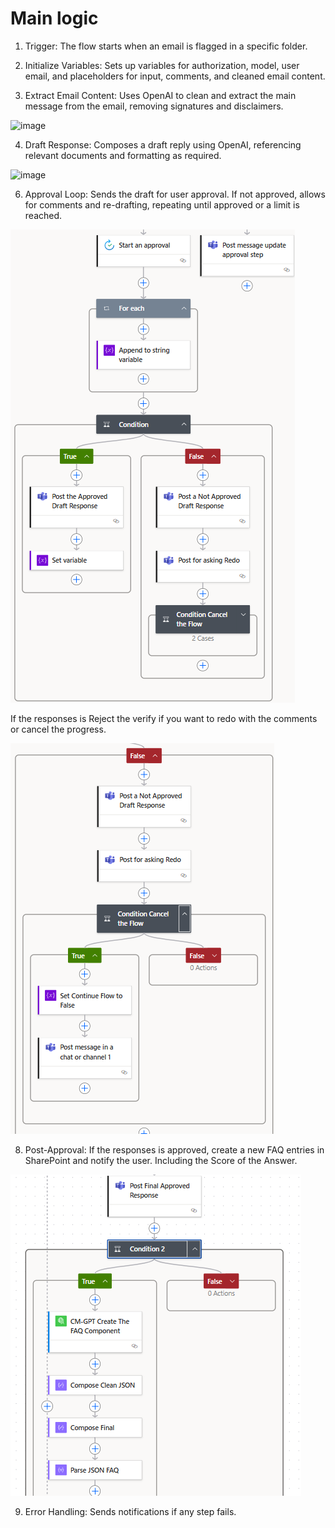 # Main logic

1. Trigger: The flow starts when an email is flagged in a specific folder.

2. Initialize Variables: Sets up variables for authorization, model, user email, and placeholders for input, comments, and cleaned email content.

3. Extract Email Content: Uses OpenAI to clean and extract the main message from the email, removing signatures and disclaimers.

<img width="281" height="664" alt="image" src="https://github.com/user-attachments/assets/9f4561d4-14c0-4365-810f-d962c259f87f" />

4. Draft Response: Composes a draft reply using OpenAI, referencing relevant documents and formatting as required.
   
<img width="715" height="477" alt="image" src="https://github.com/user-attachments/assets/8880969f-7eb2-4532-9571-061d04d05378" />

6. Approval Loop:
    Sends the draft for user approval.
    If not approved, allows for comments and re-drafting, repeating until approved or a limit is reached.
   
![alt text](image.png)

If the responses is Reject the verify if you want to redo with the comments or cancel the progress.

![alt text](image-1.png)


8. Post-Approval:
    If the responses is approved, create a new FAQ entries in SharePoint and notify the user. Including the Score of the Answer.
    
![alt text](image-2.png)

9. Error Handling: Sends notifications if any step fails.


    
